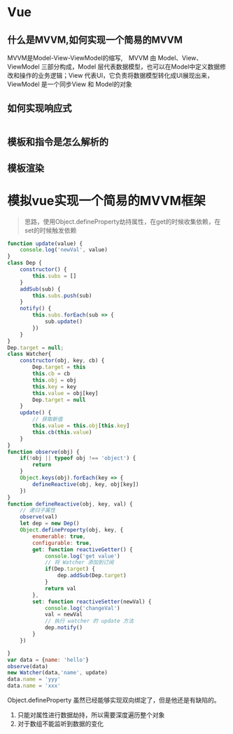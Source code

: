 # Vue
## 什么是MVVM,如何实现一个简易的MVVM
MVVM是Model-View-ViewModel的缩写,　MVVM 由 Model、View、ViewModel 三部分构成，Model 层代表数据模型，也可以在Model中定义数据修改和操作的业务逻辑；View 代表UI，它负责将数据模型转化成UI展现出来，ViewModel 是一个同步View 和 Model的对象
## 如何实现响应式
```javascript
```
## 模板和指令是怎么解析的
## 模板渲染
# 模拟vue实现一个简易的MVVM框架
>思路，使用Object.defineProperty劫持属性，在get的时候收集依赖，在set的时候触发依赖
```javascript
function update(value) {
    console.log('newVal', value)
}
class Dep {
    constructor() {
        this.subs = []
    }
    addSub(sub) {
        this.subs.push(sub)
    }
    notify() {
        this.subs.forEach(sub => {
            sub.update()
        })
    }
}
Dep.target = null;
class Watcher{
    constructor(obj, key, cb) {
        Dep.target = this
        this.cb = cb
        this.obj = obj
        this.key = key
        this.value = obj[key]
        Dep.target = null
    }
    update() {
        // 获取新值
        this.value = this.obj[this.key]
        this.cb(this.value)
    }
}
function observe(obj) {
    if(!obj || typeof obj !== 'object') {
        return
    }
    Object.keys(obj).forEach(key => {
        defineReactive(obj, key, obj[key])
    })
}
function defineReactive(obj, key, val) {
    // 递归子属性
    observe(val)
    let dep = new Dep()
    Object.defineProperty(obj, key, {
        enumerable: true,
        configurable: true,
        get: function reactiveGetter() {
            console.log('get value')
            // 将 Watcher 添加到订阅
            if(Dep.target) {
                dep.addSub(Dep.target)
            }
            return val
        },
        set: function reactiveSetter(newVal) {
            console.log('changeVal')
            val = newVal
            // 执行 watcher 的 update 方法
            dep.notify()
        }
    })

}
var data = {name: 'hello'}
observe(data)
new Watcher(data,'name', update)
data.name = 'yyy'
data.name = 'xxx'
```
Object.defineProperty 虽然已经能够实现双向绑定了，但是他还是有缺陷的。

1. 只能对属性进行数据劫持，所以需要深度遍历整个对象
2. 对于数组不能监听到数据的变化